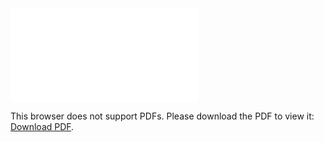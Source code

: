 <object data="christ-in-song/CIS1908pdfs/376.pdf" type="application/pdf" width="100%" height="1024px">
    <embed src="christ-in-song/CIS1908pdfs/376.pdf">
        <p>This browser does not support PDFs. Please download the PDF to view it: <a href="christ-in-song/CIS1908pdfs/376.pdf">Download PDF</a>.</p>
    </embed>
</object>
